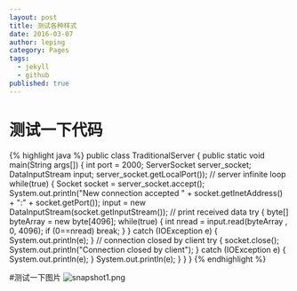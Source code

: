 ```yaml
---
layout: post
title: 测试各种样式
date: 2016-03-07
author: leping
category: Pages
tags: 
  - jekyll
  - github
published: true
---
```



# 测试一下代码
{% highlight java %}
  public class TraditionalServer {
    public static void main(String args[]) {
      	int port = 2000;
      	ServerSocket server_socket;
      	DataInputStream input;
      			       server_socket.getLocalPort());
      	    // server infinite loop
      	    while(true) {
      		Socket socket = server_socket.accept();
      		System.out.println("New connection accepted " +
      				   socket.getInetAddress() +
      				   ":" + socket.getPort());
      		input = new DataInputStream(socket.getInputStream()); 
      		// print received data 
      		try {
      			byte[] byteArray = new byte[4096];
      		    while(true) {
      		    	int nread = input.read(byteArray , 0, 4096);
      		    	if (0==nread) 
      		    		break;
      		    }
      		}
      		catch (IOException e) {
      		    System.out.println(e);
      		}
      		// connection closed by client
      		try {
      		    socket.close();
      		    System.out.println("Connection closed by client");
      		}
      		catch (IOException e) {
      		    System.out.println(e);
      		}
      	    System.out.println(e);
      	}
    }
}
{% endhighlight %}

#测试一下图片
![snapshot1.png]({{site.baseurl}}/img/snapshot1.png)



